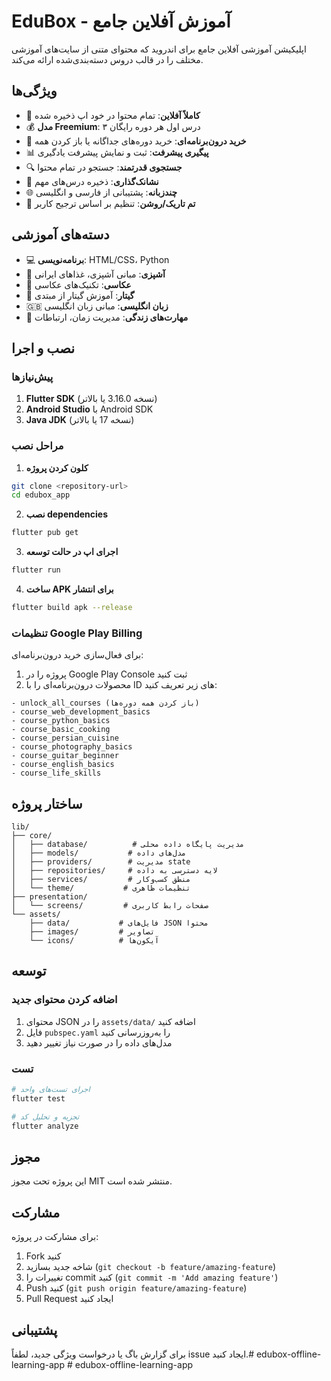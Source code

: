 # EduBox - آموزش آفلاین جامع

اپلیکیشن آموزشی آفلاین جامع برای اندروید که محتوای متنی از سایت‌های آموزشی مختلف را در قالب دروس دسته‌بندی‌شده ارائه می‌کند.

## ویژگی‌ها

- 🔄 **کاملاً آفلاین**: تمام محتوا در خود اپ ذخیره شده
- 💰 **مدل Freemium**: ۳ درس اول هر دوره رایگان
- 🛒 **خرید درون‌برنامه‌ای**: خرید دوره‌های جداگانه یا باز کردن همه
- 📊 **پیگیری پیشرفت**: ثبت و نمایش پیشرفت یادگیری
- 🔍 **جستجوی قدرتمند**: جستجو در تمام محتوا
- 🔖 **نشانک‌گذاری**: ذخیره درس‌های مهم
- 🌐 **چندزبانه**: پشتیبانی از فارسی و انگلیسی
- 🌙 **تم تاریک/روشن**: تنظیم بر اساس ترجیح کاربر

## دسته‌های آموزشی

- 💻 **برنامه‌نویسی**: HTML/CSS، Python
- 🍳 **آشپزی**: مبانی آشپزی، غذاهای ایرانی
- 📸 **عکاسی**: تکنیک‌های عکاسی
- 🎸 **گیتار**: آموزش گیتار از مبتدی
- 🇬🇧 **زبان انگلیسی**: مبانی زبان انگلیسی
- 🧠 **مهارت‌های زندگی**: مدیریت زمان، ارتباطات

## نصب و اجرا

### پیش‌نیازها

1. **Flutter SDK** (نسخه 3.16.0 یا بالاتر)
2. **Android Studio** با Android SDK
3. **Java JDK** (نسخه 17 یا بالاتر)

### مراحل نصب

1. **کلون کردن پروژه**
```bash
git clone <repository-url>
cd edubox_app
```

2. **نصب dependencies**
```bash
flutter pub get
```

3. **اجرای اپ در حالت توسعه**
```bash
flutter run
```

4. **ساخت APK برای انتشار**
```bash
flutter build apk --release
```

### تنظیمات Google Play Billing

برای فعال‌سازی خرید درون‌برنامه‌ای:

1. پروژه را در Google Play Console ثبت کنید
2. محصولات درون‌برنامه‌ای را با ID های زیر تعریف کنید:

```
- unlock_all_courses (باز کردن همه دوره‌ها)
- course_web_development_basics
- course_python_basics
- course_basic_cooking
- course_persian_cuisine
- course_photography_basics
- course_guitar_beginner
- course_english_basics
- course_life_skills
```

## ساختار پروژه

```
lib/
├── core/
│   ├── database/          # مدیریت پایگاه داده محلی
│   ├── models/           # مدل‌های داده
│   ├── providers/        # مدیریت state
│   ├── repositories/     # لایه دسترسی به داده
│   ├── services/         # منطق کسب‌وکار
│   └── theme/           # تنظیمات ظاهری
├── presentation/
│   └── screens/         # صفحات رابط کاربری
└── assets/
    ├── data/           # فایل‌های JSON محتوا
    ├── images/         # تصاویر
    └── icons/          # آیکون‌ها
```

## توسعه

### اضافه کردن محتوای جدید

1. محتوای JSON را در `assets/data/` اضافه کنید
2. فایل `pubspec.yaml` را به‌روزرسانی کنید
3. مدل‌های داده را در صورت نیاز تغییر دهید

### تست

```bash
# اجرای تست‌های واحد
flutter test

# تجزیه و تحلیل کد
flutter analyze
```

## مجوز

این پروژه تحت مجوز MIT منتشر شده است.

## مشارکت

برای مشارکت در پروژه:

1. Fork کنید
2. شاخه جدید بسازید (`git checkout -b feature/amazing-feature`)
3. تغییرات را commit کنید (`git commit -m 'Add amazing feature'`)
4. Push کنید (`git push origin feature/amazing-feature`)
5. Pull Request ایجاد کنید

## پشتیبانی

برای گزارش باگ یا درخواست ویژگی جدید، لطفاً issue ایجاد کنید.#   e d u b o x - o f f l i n e - l e a r n i n g - a p p  
 #   e d u b o x - o f f l i n e - l e a r n i n g - a p p  
 